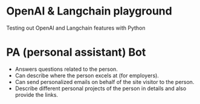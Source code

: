 # OpenAI & Langchain playground

Testing out OpenAI and Langchain features with Python

# PA (personal assistant) Bot

- Answers questions related to the person.
- Can describe where the person excels at (for employers).
- Can send personalized emails on behalf of the site visitor to the person.
- Describe different personal projects of the person in details and also provide the links.
